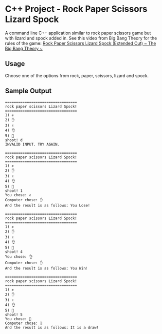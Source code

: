 # C++ Project - Rock Paper Scissors Lizard Spock

A command line C++ application similar to rock paper scissors game but with lizard and spock added in.
See this video from Big Bang Theory for the rules of the game: [Rock Paper Scissors Lizard Spock (Extended Cut) ~ The Big Bang Theory ~](https://www.youtube.com/watch?v=x5Q6-wMx-K8)

## Usage

Choose one of the options from rock, paper, scissors, lizard and spock.

## Sample Output

```                                                                    
=================================                                             
rock paper scissors Lizard Spock!                                             
=================================                                             
1) ✊                                                                          
2) ✋                                                                          
3) ✌️                                                                          
4) 👌                                                                          
5) 🖖                                                                          
shoot! d                                                                      
INVALID INPUT. TRY AGAIN.                                                     
```

```                                                                   
=================================                                             
rock paper scissors Lizard Spock!                                             
=================================                                                                     
1) ✊                                                                          
2) ✋                                                                          
3) ✌️                                                                          
4) 👌                                                                          
5) 🖖                                                                          
shoot! 1                                                                      
You chose: ✊                                                                  
Computer chose: ✋                                                             
And the result is as follows: You Lose!     
```

```                                                                    
=================================                                             
rock paper scissors Lizard Spock!                                             
=================================                                   
1) ✊                                                                          
2) ✋                                                                          
3) ✌️                                                                          
4) 👌                                                                          
5) 🖖                                                                          
shoot! 4                                                                      
You chose: 👌                                                                  
Computer chose: ✋                                                             
And the result is as follows: You Win!         
```

```                                                                
=================================                                             
rock paper scissors Lizard Spock!                                             
=================================                                                              
1) ✊                                                                          
2) ✋                                                                          
3) ✌️                                                                          
4) 👌                                                                          
5) 🖖                                                                          
shoot! 5                                                                      
You chose: 🖖                                                                  
Computer chose: 🖖                                                             
And the result is as follows: It is a draw!
```
